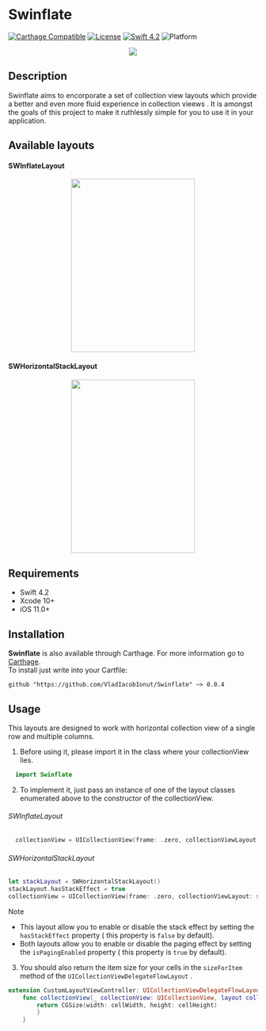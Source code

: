 # Swinflate

[![Carthage Compatible](https://img.shields.io/badge/Carthage-compatible-4BC51D.svg?style=flat)](https://github.com/Carthage/Carthage)
[![License](https://img.shields.io/cocoapods/l/Compass.svg?style=flat)](http://cocoadocs.org/docsets/Compass)
[![Swift 4.2](https://img.shields.io/badge/Swift-4.2-orange.svg?style=flat)](https://developer.apple.com/swift/)
![Platform](https://img.shields.io/cocoapods/p/SwipeCellKit.svg)


<p align="center"><img src="https://github.com/VladIacobIonut/Swinflate/blob/master/ReadmeResources/logo.png"/></p>

## Description

Swinflate aims to encorporate a set of collection view layouts which provide a better and even more fluid experience in collection vieews . It is amongst the goals of this project to make it ruthlessly simple for you to use it in your application.   

## Available layouts

#### SWInflateLayout

<p align="center"><img src="https://github.com/VladIacobIonut/Swinflate/blob/master/ReadmeResources/inflategif.gif" height="350" width="250"/></p>

#### SWHorizontalStackLayout

<p align="center"><img src="https://github.com/VladIacobIonut/Swinflate/blob/master/ReadmeResources/stackgif.gif" height="350" width="250"/></p>

## Requirements

* Swift 4.2
* Xcode 10+
* iOS 11.0+

Installation
------------

**Swinflate** is also available through Carthage. For more information go to [Carthage](https://github.com/Carthage/Carthage). 
<br>
To install just write into your Cartfile:

```
github "https://github.com/VladIacobIonut/Swinflate" ~> 0.0.4
```


Usage
------------

This layouts are designed to work with horizontal collection view of a single row and multiple columns.  

1. Before using it, please import it in the class where your collectionView lies.

```swift
  import Swinflate
```  

2. To implement it, just pass an instance of one of the layout classes enumerated above to the constructor of the collectionView.

######  SWInflateLayout

```swift
  collectionView = UICollectionView(frame: .zero, collectionViewLayout: SWInflateLayout())
```  

######  SWHorizontalStackLayout

```swift
let stackLayout = SWHorizontalStackLayout()
stackLayout.hasStackEffect = true
collectionView = UICollectionView(frame: .zero, collectionViewLayout: stackLayout)
```  

Note 
-  This layout allow you to enable or disable the stack effect by setting the  `hasStackEffect`  property   ( this property is   `false`  by default).
-  Both layouts allow you to enable or disable the paging effect by setting the `isPagingEnabled`  property ( this property is   `true`  by default).
 
3. You should also return the item size for your cells in the  `sizeForItem`   method of the  `UICollectionViewDelegateFlowLayout` .

```swift
extension CustomLayoutViewController: UICollectionViewDelegateFlowLayout {
    func collectionView(_ collectionView: UICollectionView, layout collectionViewLayout: UICollectionViewLayout, sizeForItemAt indexPath: IndexPath) -> CGSize {
        return CGSize(width: cellWidth, height: cellHeight)
        }
    }
```  



